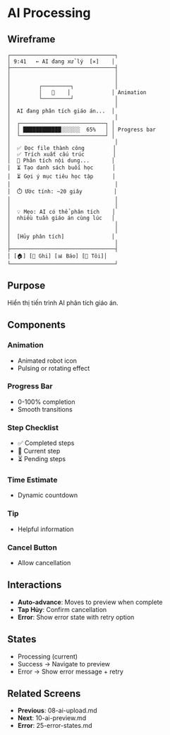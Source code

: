# AI Processing

## Wireframe

```
┌─────────────────────────────────┐
│ 9:41   ← AI đang xử lý  [✕]    │
├─────────────────────────────────┤
│                                 │
│                                 │
│         ┌─────────┐             │
│         │   🤖    │             │ Animation
│         └─────────┘             │
│                                 │
│  AI đang phân tích giáo án...  │
│                                 │
│  ┌───────────────────────────┐ │
│  │ ████████████░░░░░░  65%   │ │ Progress bar
│  └───────────────────────────┘ │
│                                 │
│  ✅ Đọc file thành công         │
│  ✅ Trích xuất cấu trúc         │
│  🔄 Phân tích nội dung...       │
│  ⏳ Tạo danh sách buổi học      │
│  ⏳ Gợi ý mục tiêu học tập      │
│                                 │
│  ⏱️ Ước tính: ~20 giây          │
│                                 │
│                                 │
│  💡 Mẹo: AI có thể phân tích    │
│  nhiều tuần giáo án cùng lúc   │
│                                 │
│                                 │
│  [Hủy phân tích]               │
│                                 │
├─────────────────────────────────┤
│ [🏠] [📝 Ghi] [📊 Báo] [👤 Tôi]│
└─────────────────────────────────┘
```

## Purpose

Hiển thị tiến trình AI phân tích giáo án.

## Components

### Animation

- Animated robot icon
- Pulsing or rotating effect

### Progress Bar

- 0-100% completion
- Smooth transitions

### Step Checklist

- ✅ Completed steps
- 🔄 Current step
- ⏳ Pending steps

### Time Estimate

- Dynamic countdown

### Tip

- Helpful information

### Cancel Button

- Allow cancellation

## Interactions

- **Auto-advance**: Moves to preview when complete
- **Tap Hủy**: Confirm cancellation
- **Error**: Show error state with retry option

## States

- Processing (current)
- Success → Navigate to preview
- Error → Show error message + retry

## Related Screens

- **Previous**: 08-ai-upload.md
- **Next**: 10-ai-preview.md
- **Error**: 25-error-states.md
